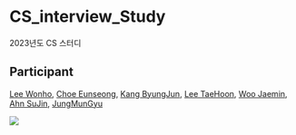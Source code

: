 # CS_interview_Study
2023년도 CS 스터디


## Participant
[Lee Wonho](https://github.com/asuan99), [Choe Eunseong](https://github.com/ches0703), [Kang ByungJun](https://github.com/bangdori), [Lee TaeHoon](https://github.com/Tentennball), [Woo Jaemin](https://github.com/WooJJam), [Ahn SuJin](https://github.com/ssuzyn), [JungMunGyu](https://github.com/JungMunGyu)


<a href="https://github.com/asuan99/CS_interview_Study/graphs/contributors">
  <img src="https://contrib.rocks/image?repo=asuan99/CS_interview_Study" />
</a>
